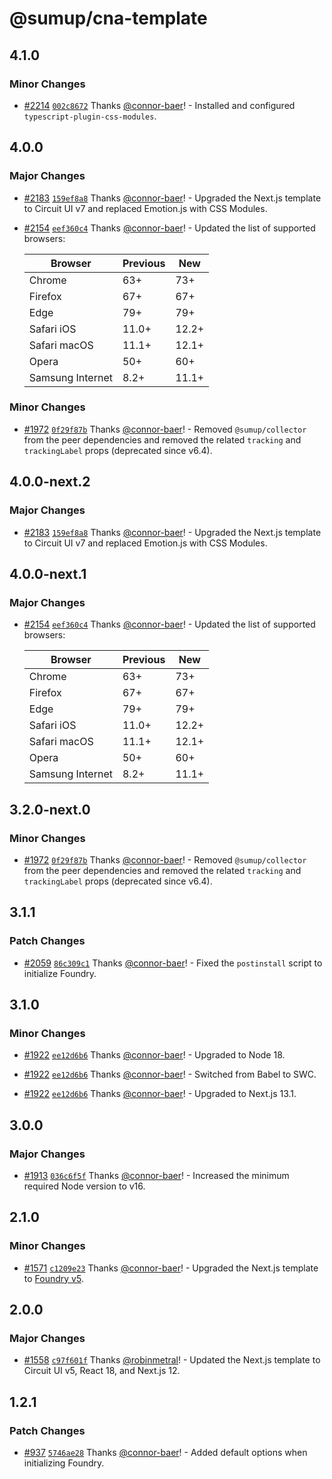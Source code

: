 # @sumup/cna-template

## 4.1.0

### Minor Changes

- [#2214](https://github.com/sumup-oss/circuit-ui/pull/2214) [`002c8672`](https://github.com/sumup-oss/circuit-ui/commit/002c86726c407e9b0f15378a1f95ae88e5e22b68) Thanks [@connor-baer](https://github.com/connor-baer)! - Installed and configured `typescript-plugin-css-modules`.

## 4.0.0

### Major Changes

- [#2183](https://github.com/sumup-oss/circuit-ui/pull/2183) [`159ef8a8`](https://github.com/sumup-oss/circuit-ui/commit/159ef8a8abfe72569b4eabccd7454aaa8973a7ca) Thanks [@connor-baer](https://github.com/connor-baer)! - Upgraded the Next.js template to Circuit UI v7 and replaced Emotion.js with CSS Modules.

- [#2154](https://github.com/sumup-oss/circuit-ui/pull/2154) [`eef360c4`](https://github.com/sumup-oss/circuit-ui/commit/eef360c4c0b5b4ab07cf178884cc3dc00e9bf842) Thanks [@connor-baer](https://github.com/connor-baer)! - Updated the list of supported browsers:

  | Browser          | Previous | New   |
  | ---------------- | -------- | ----- |
  | Chrome           | 63+      | 73+   |
  | Firefox          | 67+      | 67+   |
  | Edge             | 79+      | 79+   |
  | Safari iOS       | 11.0+    | 12.2+ |
  | Safari macOS     | 11.1+    | 12.1+ |
  | Opera            | 50+      | 60+   |
  | Samsung Internet | 8.2+     | 11.1+ |

### Minor Changes

- [#1972](https://github.com/sumup-oss/circuit-ui/pull/1972) [`0f29f87b`](https://github.com/sumup-oss/circuit-ui/commit/0f29f87bf28878f70e047ae42dd18c98660a2ffd) Thanks [@connor-baer](https://github.com/connor-baer)! - Removed `@sumup/collector` from the peer dependencies and removed the related `tracking` and `trackingLabel` props (deprecated since v6.4).

## 4.0.0-next.2

### Major Changes

- [#2183](https://github.com/sumup-oss/circuit-ui/pull/2183) [`159ef8a8`](https://github.com/sumup-oss/circuit-ui/commit/159ef8a8abfe72569b4eabccd7454aaa8973a7ca) Thanks [@connor-baer](https://github.com/connor-baer)! - Upgraded the Next.js template to Circuit UI v7 and replaced Emotion.js with CSS Modules.

## 4.0.0-next.1

### Major Changes

- [#2154](https://github.com/sumup-oss/circuit-ui/pull/2154) [`eef360c4`](https://github.com/sumup-oss/circuit-ui/commit/eef360c4c0b5b4ab07cf178884cc3dc00e9bf842) Thanks [@connor-baer](https://github.com/connor-baer)! - Updated the list of supported browsers:

  | Browser          | Previous | New   |
  | ---------------- | -------- | ----- |
  | Chrome           | 63+      | 73+   |
  | Firefox          | 67+      | 67+   |
  | Edge             | 79+      | 79+   |
  | Safari iOS       | 11.0+    | 12.2+ |
  | Safari macOS     | 11.1+    | 12.1+ |
  | Opera            | 50+      | 60+   |
  | Samsung Internet | 8.2+     | 11.1+ |

## 3.2.0-next.0

### Minor Changes

- [#1972](https://github.com/sumup-oss/circuit-ui/pull/1972) [`0f29f87b`](https://github.com/sumup-oss/circuit-ui/commit/0f29f87bf28878f70e047ae42dd18c98660a2ffd) Thanks [@connor-baer](https://github.com/connor-baer)! - Removed `@sumup/collector` from the peer dependencies and removed the related `tracking` and `trackingLabel` props (deprecated since v6.4).

## 3.1.1

### Patch Changes

- [#2059](https://github.com/sumup-oss/circuit-ui/pull/2059) [`86c309c1`](https://github.com/sumup-oss/circuit-ui/commit/86c309c11e63eeca21c0ec22408a70320ff45b83) Thanks [@connor-baer](https://github.com/connor-baer)! - Fixed the `postinstall` script to initialize Foundry.

## 3.1.0

### Minor Changes

- [#1922](https://github.com/sumup-oss/circuit-ui/pull/1922) [`ee12d6b6`](https://github.com/sumup-oss/circuit-ui/commit/ee12d6b6e2ea0beeb7320b4fcbca31fb78e465d3) Thanks [@connor-baer](https://github.com/connor-baer)! - Upgraded to Node 18.

- [#1922](https://github.com/sumup-oss/circuit-ui/pull/1922) [`ee12d6b6`](https://github.com/sumup-oss/circuit-ui/commit/ee12d6b6e2ea0beeb7320b4fcbca31fb78e465d3) Thanks [@connor-baer](https://github.com/connor-baer)! - Switched from Babel to SWC.

- [#1922](https://github.com/sumup-oss/circuit-ui/pull/1922) [`ee12d6b6`](https://github.com/sumup-oss/circuit-ui/commit/ee12d6b6e2ea0beeb7320b4fcbca31fb78e465d3) Thanks [@connor-baer](https://github.com/connor-baer)! - Upgraded to Next.js 13.1.

## 3.0.0

### Major Changes

- [#1913](https://github.com/sumup-oss/circuit-ui/pull/1913) [`036c6f5f`](https://github.com/sumup-oss/circuit-ui/commit/036c6f5fc5e4a0f1c23a1c9ef929054d4b4d579b) Thanks [@connor-baer](https://github.com/connor-baer)! - Increased the minimum required Node version to v16.

## 2.1.0

### Minor Changes

- [#1571](https://github.com/sumup-oss/circuit-ui/pull/1571) [`c1209e23`](https://github.com/sumup-oss/circuit-ui/commit/c1209e2382b67913a2ead0ec702bd16298a19cdc) Thanks [@connor-baer](https://github.com/connor-baer)! - Upgraded the Next.js template to [Foundry v5](https://github.com/sumup-oss/foundry/releases/tag/v5.0.0).

## 2.0.0

### Major Changes

- [#1558](https://github.com/sumup-oss/circuit-ui/pull/1558) [`c97f601f`](https://github.com/sumup-oss/circuit-ui/commit/c97f601f7c9686fd56c970b2132bde62b1a0077b) Thanks [@robinmetral](https://github.com/robinmetral)! - Updated the Next.js template to Circuit UI v5, React 18, and Next.js 12.

## 1.2.1

### Patch Changes

- [#937](https://github.com/sumup-oss/circuit-ui/pull/937) [`5746ae28`](https://github.com/sumup-oss/circuit-ui/commit/5746ae285813fc4d712d9394927e6b680c1951d0) Thanks [@connor-baer](https://github.com/connor-baer)! - Added default options when initializing Foundry.
